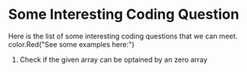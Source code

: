 # Some Interesting Coding Question
Here is the list of some interesting coding questions that we can meet. \
color.Red("See some examples here:")
  1. Check if the given array can be optained by an zero array
